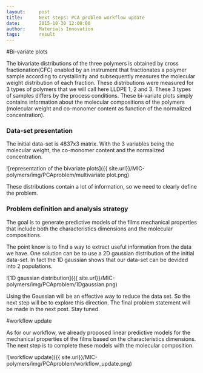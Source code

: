 ```yaml
---
layout:     post
title:      Next steps: PCA problem workflow update
date:       2015-10-30 12:00:00
author:     Materials Innovation
tags: 		result
---
```

<!-- Start Writing Below in Markdown -->

#Bi-variate plots 

The bivariate distributions of the three polymers is obtained by cross fractionation(CFC)
enabled by an instrument that fractionates a polymer sample according to crystallinity and subsequently
measures the molecular weight distribution of each fraction. 
These distributions were measured for 3 types of polymers that we will call here LLDPE 1, 2 and 3. These 3 types of samples differs by the process conditions. These bi-variate plots simply contains information about the molecular compositions of the polymers (molecular weight and co-monomer content as function of the normalized concentration). 

### Data-set presentation

The initial data-set is 4837x3 matrix. With the 3 variables being the molecular weight, the co-monomer content and the normalized concentration.

![representation of the bivariate plots]({{ site.url}}/MIC-polymers/img/PCAproblem/multivariate plot.png)

These distributions contain a lot of information, so we need to clearly define the problem.

### Problem definition and analysis strategy

The goal  is to generate predictive models of the films mechanical properties that include both the characteristics dimensions and the molecular compositions.

The point know is to find a way to extract useful information from the data we have.
One solution can be to use a 2D gaussian distribution of the initial data-set. In fact the 1D gaussian shows that our data-set can be devided into 2 populations. 

![1D gaussian distribution]({{ site.url}}/MIC-polymers/img/PCAproblem/1Dgaussian.png)

Using the Gaussian will be an effective way to reduce the data set. So the next step will be to explore this direction. The final problem statement will be made in the next post.
Stay tuned.


#workflow update

As for our workflow, we already proposed linear predictive models for the mechanical properties of the films based on the characteristics dimensions. The next step is to complete these models with the molecular composition.

![workflow update]({{ site.url}}/MIC-polymers/img/PCAproblem/workflow_update.png)
